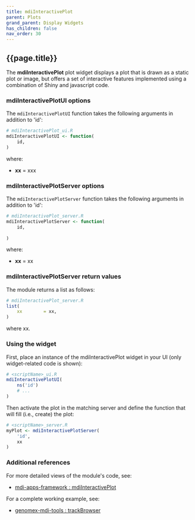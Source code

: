 ```yaml
---
title: mdiInteractivePlot
parent: Plots
grand_parent: Display Widgets
has_children: false
nav_order: 30
---
```


## {{page.title}}

The **mdiInteractivePlot** plot widget displays a plot
that is drawn as a static plot or image, but offers a
set of interactive features implemented using a combination
of Shiny and javascript code. 

### mdiInteractivePlotUI options

The `mdiInteractivePlotUI` function takes the following arguments in addition to 'id':

```r
# mdiInteractivePlot_ui.R
mdiInteractivePlotUI <- function(
    id,  
)
```

where:

- **xx** = xxx

### mdiInteractivePlotServer options

The `mdiInteractivePlotServer` function takes the following arguments in addition to 'id':

```r
# mdiInteractivePlot_server.R
mdiInteractivePlotServer <- function(
    id,
    
)
```

where:

- **xx** = xx

### mdiInteractivePlotServer return values

The module returns a list as follows:

```r
# mdiInteractivePlot_server.R
list(
    xx        = xx,
)
```

where xx.

### Using the widget

First, place an instance of the mdiInteractivePlot widget in your UI 
(only widget-related code is shown):

```r
# <scriptName>_ui.R
mdiInteractivePlotUI(
    ns('id')
    # ...
)
```

Then activate the plot in the matching server and define
the function that will fill (i.e., create) the plot:

```r
# <scriptName>_server.R
myPlot <- mdiInteractivePlotServer(
    'id', 
    xx
)
```

### Additional references
 
For more detailed views of the module's code, see:

- [mdi-apps-framework : mdiInteractivePlot](https://github.com/MiDataInt/mdi-apps-framework/blob/main/shiny/shared/session/modules/widgets/plots/mdiInteractivePlot)

For a complete working example, see:

- [genomex-mdi-tools : trackBrowser](https://github.com/wilsontelab/genomex-mdi-tools)
